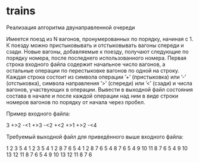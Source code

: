 trains
======

Реализация алгоритма двунаправленной очереди

Имеется поезд из N вагонов, пронумерованных по порядку, начиная с 1. 
К поезду можно пристыковывать и отстыковывать вагоны спереди и сзади. 
Новые вагоны, добавляемые к поезду, получают следующие по порядку номера, 
после последнего использованного номера. Первая строка входного файла 
содержит начальное число вагонов, а остальные операции по перестыковке 
вагонов по одной на строку. Каждая строка состоит из символа операции 
’+’ (пристыковка) или ’-’ (отстыковка), символа направления ’>’ (спереди) 
или ’<’ (сзади) и числа вагонов, участвующих в операции. Вывести в выходной файл
состояния состава в начале и после каждой операции над ним в виде cтроки номеров 
вагонов по порядку от начала через пробел.

Пример входного файла:

 3
 +>2
 -<1
 +>3
 -<2
 +<2
 +>1
 +>2
 -<4

Требуемый выходной файл для приведённого выше входного файла:

 1 2 3
 5 4 1 2 3
 5 4 1 2
 8 7 6 5 4 1 2
 8 7 6 5 4
 8 7 6 5 4 9 10
 11 8 7 6 5 4 9 10
 13 12 11 8 7 6 5 4 9 10
 13 12 11 8 7 6
